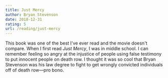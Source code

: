```yaml
---
title: Just Mercy
author: Bryan Stevenson
date: 2018-12-31
rating: 5
url: /reading/just-mercy
---
```

This book was one of the best I've ever read and the movie doesn't compare.
When I first read _Just Mercy_, I was in middle school.
I can remember feeling so angry at the injustice of people using false testimony to put innocent people on death row.
I thought it was so cool that Bryan Stevenson was his law degree to fight to get wrongly convicted individuals off of death row—pro bono.
